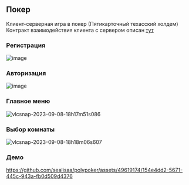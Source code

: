 ## Покер
Клиент-серверная игра в покер (Пятикарточный техасский холдем)<br>
Контракт взаимодействия клиента с сервером описан [тут](https://github.com/sealisaa/polypoker/blob/staging/API.md)

### Регистрация

![image](https://github.com/sealisaa/polypoker/assets/49619174/b6aecfe0-139b-405a-8b5d-a3b368e03291)

### Авторизация
![image](https://github.com/sealisaa/polypoker/assets/49619174/9ebe3987-6e25-4a1b-8e82-b30fa1d37a51)

### Главное меню

![vlcsnap-2023-09-08-18h17m51s086](https://github.com/sealisaa/polypoker/assets/49619174/7b2c45d2-8dd0-4c52-8565-247850419a49)

### Выбор комнаты

![vlcsnap-2023-09-08-18h18m06s607](https://github.com/sealisaa/polypoker/assets/49619174/b8bb4aee-9504-4c91-ab09-ea9b05d79ab9)

### Демо 

https://github.com/sealisaa/polypoker/assets/49619174/154e4dd2-5671-445c-943a-fb0d509d4376

